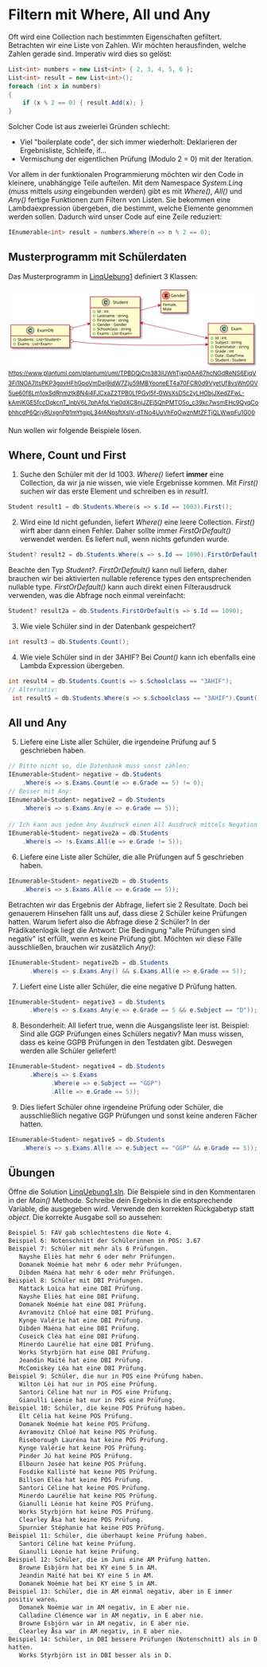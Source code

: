 # Filtern mit Where, All und Any
Oft wird eine Collection nach bestimmten Eigenschaften gefiltert. Betrachten wir eine Liste von Zahlen.
Wir möchten herausfinden, welche Zahlen gerade sind. Imperativ wird dies so gelöst:
```c#
List<int> numbers = new List<int> { 2, 3, 4, 5, 6 };
List<int> result = new List<int>();
foreach (int x in numbers)
{
    if (x % 2 == 0) { result.Add(x); }
}
```

Solcher Code ist aus zweierlei Gründen schlecht:
- Viel "boilerplate code", der sich immer wiederholt: Deklarieren der Ergebnisliste, Schleife, if...
- Vermischung der eigentlichen Prüfung (Modulo 2 = 0) mit der Iteration.

Vor allem in der funktionalen Programmierung möchten wir den Code in kleinere, unabhängige Teile aufteilen.
Mit dem Namespace *System.Linq* (muss mittels *using* eingebunden werden) gibt es mit *Where()*, *All()* 
und *Any()* fertige Funktionen zum Filtern von Listen. Sie bekommen eine Lambdaexpression übergeben, die
bestimmt, welche Elemente genommen werden sollen. Dadurch wird unser Code auf eine Zeile reduziert:
```c#
IEnumerable<int> result = numbers.Where(n => n % 2 == 0);
```

## Musterprogramm mit Schülerdaten

Das Musterprogramm in [LinqUebung1](LinqUebung1) definiert 3 Klassen:

![](model_exams.svg)
<sup>
https://www.plantuml.com/plantuml/uml/TPBDQiCm383lUWhTjxp0AA67hcNGdReNS6EjqV3Fi1NOA7ltsPKP3govHFhGpoVmDej9idW7Zju59MBYooneET4a70FCR0d9VyetUf8vsWn0OV5ue60f8Lm1oxSdRnmztkBN4i4FJCxaZ2TPB0LfPGyl5f-GWsXsD5c2yLHObiJXedZFwL-kAmlKGE5fccDqkcnT_lnbV6L7phAfoLYie0dXC8njJZEj5QhPMTO5o_c39kc7wsmEHc9QyqCobhhcdP6QrjyRUxgnPb1mYtgjpL34rANpsftXslV-dTNo4UuVhFqOwznMtZFTjQLWwpFu1G00
</sup>

Nun wollen wir folgende Beispiele lösen.

## Where, Count und First

1. Suche den Schüler mit der Id 1003. *Where()* liefert **immer** eine Collection, da wir ja nie wissen,
   wie viele Ergebnisse kommen. Mit *First()* suchen wir das erste Element und schreiben es in *result1*.
```c#
Student result1 = db.Students.Where(s => s.Id == 1003).First();
```

2. Wird eine Id nicht gefunden, liefert *Where()* eine leere Collection. *First()* wirft aber dann einen Fehler.
Daher sollte immer *FirstOrDefault()* verwendet werden. Es liefert null, wenn nichts gefunden wurde.
```c#
Student? result2 = db.Students.Where(s => s.Id == 1090).FirstOrDefault();
```

Beachte den Typ *Student?*. *FirstOrDefault()* kann null liefern, daher brauchen wir bei aktivierten
nullable reference types den entsprechenden nullable type. *FirstOrDefault()* kann auch direkt
einen Filterausdruck verwenden, was die Abfrage noch einmal vereinfacht:
```c#
Student? result2a = db.Students.FirstOrDefault(s => s.Id == 1090);
```

3. Wie viele Schüler sind in der Datenbank gespeichert?
```c#
int result3 = db.Students.Count();
```

4. Wie viele Schüler sind in der 3AHIF? Bei *Count()* kann ich ebenfalls eine Lambda Expression übergeben.
```c#
int result4 = db.Students.Count(s => s.Schoolclass == "3AHIF");
// Alternativ:
 int result5 = db.Students.Where(s => s.Schoolclass == "3AHIF").Count();
```

## All und Any

5. Liefere eine Liste aller Schüler, die irgendeine Prüfung auf 5 geschrieben haben. 
```c#
// Bitte nicht so, die Datenbank muss sonst zählen:
IEnumerable<Student> negative = db.Students
    .Where(s => s.Exams.Count(e => e.Grade == 5) != 0);
// Besser mit Any:
IEnumerable<Student> negative2 = db.Students
    .Where(s => s.Exams.Any(e => e.Grade == 5));

// Ich kann aus jedem Any Ausdruck einen All Ausdruck mittels Negation erzeugen.
IEnumerable<Student> negative2a = db.Students
    .Where(s => !s.Exams.All(e => e.Grade != 5));
```

6. Liefere eine Liste aller Schüler, die alle Prüfungen auf 5 geschrieben haben.
```c#   
IEnumerable<Student> negative2b = db.Students
    .Where(s => s.Exams.All(e => e.Grade == 5));
```

Betrachten wir das Ergebnis der Abfrage, liefert sie 2 Resultate. Doch bei genauerem Hinsehen
fällt uns auf, dass diese 2 Schüler keine Prüfungen hatten. Warum liefert also die Abfrage
diese 2 Schüler? In der Prädikatenlogik liegt die Antwort: Die Bedingung "alle Prüfungen sind
negativ" ist erfüllt, wenn es keine Prüfung gibt. Möchten wir diese Fälle ausschließen, brauchen
wir zusätzlich *Any()*:
```c#
IEnumerable<Student> negative2b = db.Students
      .Where(s => s.Exams.Any() && s.Exams.All(e => e.Grade == 5));
```

7. Liefert eine Liste aller Schüler, die eine negative D Prüfung hatten.
```c#
IEnumerable<Student> negative3 = db.Students
      .Where(s => s.Exams.Any(e => e.Grade == 5 && e.Subject == "D"));
```

8. Besonderheit: All liefert true, wenn die Ausgangsliste leer ist. Beispiel: Sind alle GGP Prüfungen 
eines Schülers negativ? Man muss wissen, dass es keine GGPB Prüfungen in den Testdaten gibt. Deswegen 
werden alle Schüler geliefert!
```c#
IEnumerable<Student> negative4 = db.Students
      .Where(s => s.Exams
            .Where(e => e.Subject == "GGP")
            .All(e => e.Grade == 5));
```

9. Dies liefert Schüler ohne irgendeine Prüfung oder Schüler, die ausschließlich negative GGP Prüfungen 
und sonst keine anderen Fächer hatten.
```c#
IEnumerable<Student> negative5 = db.Students
    .Where(s => s.Exams.All(e => e.Subject == "GGP" && e.Grade == 5));
```

## Übungen
Öffne die Solution [LinqUebung1.sln](LinqUebung1). Die Beispiele sind in den Kommentaren in der *Main()* Methode.
Schreibe dein Ergebnis in die entsprechende Variable, die ausgegeben wird. Verwende den korrekten
Rückgabetyp statt *object*. Die korrekte Ausgabe soll so aussehen:
```
Beispiel 5: FAV gab schlechtestens die Note 4.
Beispiel 6: Notenschnitt der Schülerinnen in POS: 3.67
Beispiel 7: Schüler mit mehr als 6 Prüfungen.
   Nayshe Eliès hat mehr 6 oder mehr Prüfungen.
   Domanek Noémie hat mehr 6 oder mehr Prüfungen.
   Dibden Maéna hat mehr 6 oder mehr Prüfungen.
Beispiel 8: Schüler mit DBI Prüfungen.
   Mattack Loïca hat eine DBI Prüfung.
   Nayshe Eliès hat eine DBI Prüfung.
   Domanek Noémie hat eine DBI Prüfung.
   Avramovitz Chloé hat eine DBI Prüfung.
   Kynge Valérie hat eine DBI Prüfung.
   Dibden Maéna hat eine DBI Prüfung.
   Cuseick Cléa hat eine DBI Prüfung.
   Minerdo Laurélie hat eine DBI Prüfung.
   Works Styrbjörn hat eine DBI Prüfung.
   Jeandin Maïté hat eine DBI Prüfung.
   McComiskey Léa hat eine DBI Prüfung.
Beispiel 9: Schüler, die nur in POS eine Prüfung haben.
   Wilton Lèi hat nur in POS eine Prüfung.
   Santori Céline hat nur in POS eine Prüfung.
   Gianulli Léonie hat nur in POS eine Prüfung.
Beispiel 10: Schüler, die keine POS Prüfung haben.
   Elt Célia hat keine POS Prüfung.
   Domanek Noémie hat keine POS Prüfung.
   Avramovitz Chloé hat keine POS Prüfung.
   Riseborough Lauréna hat keine POS Prüfung.
   Kynge Valérie hat keine POS Prüfung.
   Pinder Jú hat keine POS Prüfung.
   Elbourn Josée hat keine POS Prüfung.
   Fosdike Kallisté hat keine POS Prüfung.
   Billson Eléa hat keine POS Prüfung.
   Santori Céline hat keine POS Prüfung.
   Minerdo Laurélie hat keine POS Prüfung.
   Gianulli Léonie hat keine POS Prüfung.
   Works Styrbjörn hat keine POS Prüfung.
   Clearley Åsa hat keine POS Prüfung.
   Spurnier Stéphanie hat keine POS Prüfung.
Beispiel 11: Schüler, die überhaupt keine Prüfung haben.
   Santori Céline hat keine Prüfung.
   Gianulli Léonie hat keine Prüfung.
Beispiel 12: Schüler, die im Juni eine AM Prüfung hatten.
   Browne Esbjörn hat bei KY eine 5 in AM.
   Jeandin Maïté hat bei KY eine 5 in AM.
   Domanek Noémie hat bei KY eine 5 in AM.
Beispiel 13: Schüler, die in AM einmal negativ, aber in E immer positiv waren.
   Domanek Noémie war in AM negativ, in E aber nie.
   Calladine Clémence war in AM negativ, in E aber nie.
   Browne Esbjörn war in AM negativ, in E aber nie.
   Clearley Åsa war in AM negativ, in E aber nie.
Beispiel 14: Schüler, in DBI bessere Prüfungen (Notenschnitt) als in D hatten.
   Works Styrbjörn ist in DBI besser als in D.
```
